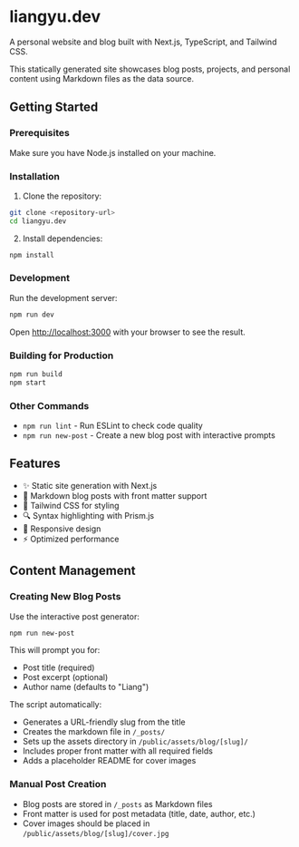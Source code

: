 # liangyu.dev

A personal website and blog built with Next.js, TypeScript, and Tailwind CSS.

This statically generated site showcases blog posts, projects, and personal content using Markdown files as the data source.

## Getting Started

### Prerequisites

Make sure you have Node.js installed on your machine.

### Installation

1. Clone the repository:
```bash
git clone <repository-url>
cd liangyu.dev
```

2. Install dependencies:
```bash
npm install
```

### Development

Run the development server:

```bash
npm run dev
```

Open [http://localhost:3000](http://localhost:3000) with your browser to see the result.

### Building for Production

```bash
npm run build
npm start
```

### Other Commands

- `npm run lint` - Run ESLint to check code quality
- `npm run new-post` - Create a new blog post with interactive prompts

## Features

- ✨ Static site generation with Next.js
- 📝 Markdown blog posts with front matter support
- 🎨 Tailwind CSS for styling
- 🔍 Syntax highlighting with Prism.js
- 📱 Responsive design
- ⚡ Optimized performance

## Content Management

### Creating New Blog Posts

Use the interactive post generator:

```bash
npm run new-post
```

This will prompt you for:
- Post title (required)
- Post excerpt (optional)
- Author name (defaults to "Liang")

The script automatically:
- Generates a URL-friendly slug from the title
- Creates the markdown file in `/_posts/`
- Sets up the assets directory in `/public/assets/blog/[slug]/`
- Includes proper front matter with all required fields
- Adds a placeholder README for cover images

### Manual Post Creation

- Blog posts are stored in `/_posts` as Markdown files
- Front matter is used for post metadata (title, date, author, etc.)
- Cover images should be placed in `/public/assets/blog/[slug]/cover.jpg`
